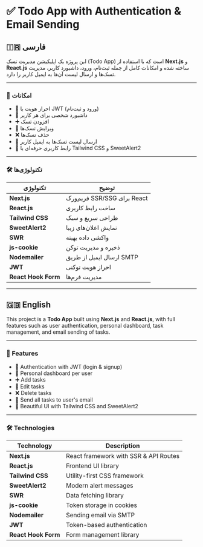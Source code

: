 # ✅ Todo App with Authentication & Email Sending

## 🇮🇷 فارسی

این پروژه یک اپلیکیشن مدیریت تسک (Todo App) است که با استفاده از **Next.js** و **React.js** ساخته شده و امکانات کامل از جمله ثبت‌نام، ورود، داشبورد کاربر، مدیریت تسک‌ها و ارسال لیست آن‌ها به ایمیل کاربر را دارد.

---

### 🚀 امکانات

- 🔐 احراز هویت با JWT (ورود و ثبت‌نام)
- 👤 داشبورد شخصی برای هر کاربر
- ➕ افزودن تسک
- 📝 ویرایش تسک‌ها
- ❌ حذف تسک‌ها
- 📩 ارسال لیست تسک‌ها به ایمیل کاربر
- 🎨 رابط کاربری حرفه‌ای با Tailwind CSS و SweetAlert2

---

### 🛠️ تکنولوژی‌ها

| تکنولوژی             | توضیح |
|----------------------|-------|
| **Next.js**          | فریم‌ورک SSR/SSG برای React |
| **React.js**         | ساخت رابط کاربری |
| **Tailwind CSS**     | طراحی سریع و سبک |
| **SweetAlert2**      | نمایش اعلان‌های زیبا |
| **SWR**              | واکشی داده بهینه |
| **js-cookie**        | ذخیره و مدیریت توکن |
| **Nodemailer**       | ارسال ایمیل از طریق SMTP |
| **JWT**              | احراز هویت توکنی |
| **React Hook Form**  | مدیریت فرم‌ها |

---

## 🇬🇧 English

This project is a **Todo App** built using **Next.js** and **React.js**, with full features such as user authentication, personal dashboard, task management, and email sending of tasks.

---

### 🚀 Features

- 🔐 Authentication with JWT (login & signup)
- 👤 Personal dashboard per user
- ➕ Add tasks
- 📝 Edit tasks
- ❌ Delete tasks
- 📩 Send all tasks to user's email
- 🎨 Beautiful UI with Tailwind CSS and SweetAlert2

---

### 🛠️ Technologies

| Technology           | Description |
|----------------------|-------------|
| **Next.js**          | React framework with SSR & API Routes |
| **React.js**         | Frontend UI library |
| **Tailwind CSS**     | Utility-first CSS framework |
| **SweetAlert2**      | Modern alert messages |
| **SWR**              | Data fetching library |
| **js-cookie**        | Token storage in cookies |
| **Nodemailer**       | Sending email via SMTP |
| **JWT**              | Token-based authentication |
| **React Hook Form**  | Form management library |
